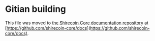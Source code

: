 Gitian building
================

This file was moved to [the Shirecoin Core documentation repository](https://github.com/shirecoin-core/docs/blob/master/gitian-building.md) at [https://github.com/shirecoin-core/docs](https://github.com/shirecoin-core/docs).
